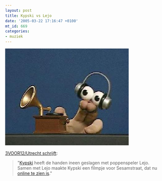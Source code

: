```yaml
---
layout: post
title: Kypski vs Lejo
date: '2005-03-22 17:16:47 +0100'
mt_id: 669
categories:
- muziek
---
```

<img alt="Kypski vs Lejo" src="/images/kypski_vs_lejo.jpg" width="400" height="313" />

<a href="http://3voor12lokaal.vpro.nl/magazines/news/index.jsp?portals=6337&magazines=6338&news=107838">3VOOR12/Utrecht schrijft</a>:

<blockquote>"<a href="http://www.c-monandkypski.nl/">Kypski</a> heeft de handen ineen geslagen met poppenspeler Lejo. Samen met Lejo maakte Kypski een filmpje voor Sesamstraat, dat nu <a href="http://www.supertracks.nl/video/kypski-vs-lejo.html">online te zien is</a>."</blockquote>
